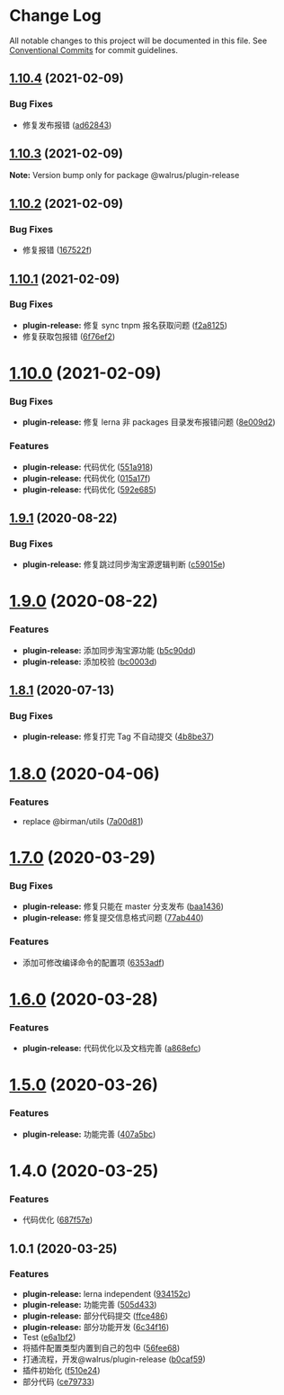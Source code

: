 # Change Log

All notable changes to this project will be documented in this file.
See [Conventional Commits](https://conventionalcommits.org) for commit guidelines.

## [1.10.4](https://github.com/walrusjs/plugins/compare/@walrus/plugin-release@1.10.3...@walrus/plugin-release@1.10.4) (2021-02-09)

### Bug Fixes

- 修复发布报错 ([ad62843](https://github.com/walrusjs/plugins/commit/ad6284372d60d2bdd33b578a82093fb53b34608f))

## [1.10.3](https://github.com/walrusjs/plugins/compare/@walrus/plugin-release@1.10.2...@walrus/plugin-release@1.10.3) (2021-02-09)

**Note:** Version bump only for package @walrus/plugin-release

## [1.10.2](https://github.com/walrusjs/plugins/compare/@walrus/plugin-release@1.10.1...@walrus/plugin-release@1.10.2) (2021-02-09)

### Bug Fixes

- 修复报错 ([167522f](https://github.com/walrusjs/plugins/commit/167522f1f094bf3bdeb9f40e2179e41bd0e6ac97))

## [1.10.1](https://github.com/walrusjs/plugins/compare/@walrus/plugin-release@1.10.0...@walrus/plugin-release@1.10.1) (2021-02-09)

### Bug Fixes

- **plugin-release:** 修复 sync tnpm 报名获取问题 ([f2a8125](https://github.com/walrusjs/plugins/commit/f2a81250c224f6ab1a8b454ab26d6c65da5ecee7))
- 修复获取包报错 ([6f76ef2](https://github.com/walrusjs/plugins/commit/6f76ef2fe3a91aeff54b91655bfcb5c8f3939820))

# [1.10.0](https://github.com/walrusjs/plugins/compare/@walrus/plugin-release@1.9.1...@walrus/plugin-release@1.10.0) (2021-02-09)

### Bug Fixes

- **plugin-release:** 修复 lerna 非 packages 目录发布报错问题 ([8e009d2](https://github.com/walrusjs/plugins/commit/8e009d2dd4c994da4848fc0127569973b59950ae))

### Features

- **plugin-release:** 代码优化 ([551a918](https://github.com/walrusjs/plugins/commit/551a918f7cb51e7f4a66896804777814ec590ba0))
- **plugin-release:** 代码优化 ([015a17f](https://github.com/walrusjs/plugins/commit/015a17f9fdde78f218228dc7e7921bcd0b1fb167))
- **plugin-release:** 代码优化 ([592e685](https://github.com/walrusjs/plugins/commit/592e68550b6cdea08e56c621ae9843da29be2103))

## [1.9.1](https://github.com/walrusjs/plugins/compare/@walrus/plugin-release@1.9.0...@walrus/plugin-release@1.9.1) (2020-08-22)

### Bug Fixes

- **plugin-release:** 修复跳过同步淘宝源逻辑判断 ([c59015e](https://github.com/walrusjs/plugins/commit/c59015e331a9c6026f1f24fbfe6d58ec094b18c1))

# [1.9.0](https://github.com/walrusjs/plugins/compare/@walrus/plugin-release@1.8.1...@walrus/plugin-release@1.9.0) (2020-08-22)

### Features

- **plugin-release:** 添加同步淘宝源功能 ([b5c90dd](https://github.com/walrusjs/plugins/commit/b5c90dd4e04542774cc8d64812b38d83506c3091))
- **plugin-release:** 添加校验 ([bc0003d](https://github.com/walrusjs/plugins/commit/bc0003dd894d966da313beff124794c07170bab9))

## [1.8.1](https://github.com/walrusjs/plugins/compare/@walrus/plugin-release@1.8.0...@walrus/plugin-release@1.8.1) (2020-07-13)

### Bug Fixes

- **plugin-release:** 修复打完 Tag 不自动提交 ([4b8be37](https://github.com/walrusjs/plugins/commit/4b8be37d0cce7bd7d0587177a3caa7ae15ab0b4b))

# [1.8.0](https://github.com/walrusjs/plugins/compare/@walrus/plugin-release@1.7.0...@walrus/plugin-release@1.8.0) (2020-04-06)

### Features

- replace @birman/utils ([7a00d81](https://github.com/walrusjs/plugins/commit/7a00d81f4c85249e37686d8b9b5905db9968f5a1))

# [1.7.0](https://github.com/walrusjs/plugins/compare/@walrus/plugin-release@1.6.0...@walrus/plugin-release@1.7.0) (2020-03-29)

### Bug Fixes

- **plugin-release:** 修复只能在 master 分支发布 ([baa1436](https://github.com/walrusjs/plugins/commit/baa1436918ef5a07e16c2efe5a88e761a200d296))
- **plugin-release:** 修复提交信息格式问题 ([77ab440](https://github.com/walrusjs/plugins/commit/77ab44091a5051b10c03bba2786a77f244f80418))

### Features

- 添加可修改编译命令的配置项 ([6353adf](https://github.com/walrusjs/plugins/commit/6353adf10c4803acfe33965f56386ae760e40120))

# [1.6.0](https://github.com/walrusjs/plugins/compare/@walrus/plugin-release@1.5.0...@walrus/plugin-release@1.6.0) (2020-03-28)

### Features

- **plugin-release:** 代码优化以及文档完善 ([a868efc](https://github.com/walrusjs/plugins/commit/a868efcfc1824e6086fcb6e9e8bd659b0ff31414))

# [1.5.0](https://github.com/walrusjs/plugins/compare/@walrus/plugin-release@1.4.0...@walrus/plugin-release@1.5.0) (2020-03-26)

### Features

- **plugin-release:** 功能完善 ([407a5bc](https://github.com/walrusjs/plugins/commit/407a5bceb1eb341a11a20d5661bbc9b31b047998))

# 1.4.0 (2020-03-25)

### Features

- 代码优化 ([687f57e](https://github.com/walrusjs/plugins/commit/687f57e5b5068fd5f77be5b7e0dbc178d04314d0))

## 1.0.1 (2020-03-25)

### Features

- **plugin-release:** lerna independent ([934152c](https://github.com/walrusjs/plugins/commit/934152c0542ad303e710536961b159b573334c06))
- **plugin-release:** 功能完善 ([505d433](https://github.com/walrusjs/plugins/commit/505d433a2daa52d7e16d8fd9b39ce384d106e505))
- **plugin-release:** 部分代码提交 ([ffce486](https://github.com/walrusjs/plugins/commit/ffce486dd229acc7e521a83101810173f600dd44))
- **plugin-release:** 部分功能开发 ([6c34f16](https://github.com/walrusjs/plugins/commit/6c34f16b4d8fe83970e965dd0f50f18f9f805697))
- Test ([e6a1bf2](https://github.com/walrusjs/plugins/commit/e6a1bf290bf1461dc29cf0771d586d01dca140e3))
- 将插件配置类型内置到自己的包中 ([56fee68](https://github.com/walrusjs/plugins/commit/56fee684da4f5cf400dcff1bfbe513b55aa3eace))
- 打通流程，开发@walrus/plugin-release ([b0caf59](https://github.com/walrusjs/plugins/commit/b0caf59b615dd8d6dc46201aca547353cd81b24e))
- 插件初始化 ([f510e24](https://github.com/walrusjs/plugins/commit/f510e24139c284ed8b6aa00ed030bf286ae3e52c))
- 部分代码 ([ce79733](https://github.com/walrusjs/plugins/commit/ce79733ed8ed7ab0b852e973406b99453a598cf4))
